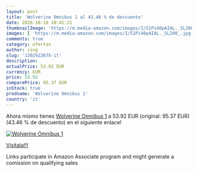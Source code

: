 ```yaml
---
layout: post
title: 'Wolverine Omnibus 1 al 43.46 % de descuento'
date: 2020-10-18 10:41:21
thumbnailImage: 'https://m.media-amazon.com/images/I/51Pi40pAIAL._SL200_.jpg'
images: [ 'https://m.media-amazon.com/images/I/51Pi40pAIAL._SL200_.jpg' ]
comments: true
category: ofertas
author: ring
slug: '130292267X-it'
description:
actualPrice: 53.92 EUR
currency: EUR
price: 53.92
comparePrice: 95.37 EUR
inStock: true
prodname: 'Wolverine Omnibus 1'
country: 'it'
---
```


Ahora mismo tienes [Wolverine Omnibus 1](https://www.amazon.it/dp/130292267X/?tag=tolees00-21) a 53.92 EUR (original: 95.37 EUR) (43.46 %  de descuento) en el siguiente enlace!

[![Wolverine Omnibus 1](https://m.media-amazon.com/images/I/51Pi40pAIAL._SL200_.jpg)](https://www.amazon.it/dp/130292267X/?tag=tolees00-21)

[Visítala!!!](https://www.amazon.it/dp/130292267X/?tag=tolees00-21)

Links participate in Amazon Associate program and might generate a comission on qualifying sales
